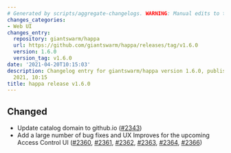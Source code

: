 ```yaml
---
# Generated by scripts/aggregate-changelogs. WARNING: Manual edits to this files will be overwritten.
changes_categories:
- Web UI
changes_entry:
  repository: giantswarm/happa
  url: https://github.com/giantswarm/happa/releases/tag/v1.6.0
  version: 1.6.0
  version_tag: v1.6.0
date: '2021-04-20T10:15:03'
description: Changelog entry for giantswarm/happa version 1.6.0, published on 20 April
  2021, 10:15
title: happa release v1.6.0
---
```


## Changed

- Update catalog domain to github.io ([#2343](https://github.com/giantswarm/happa/pull/2343))
- Add a large number of bug fixes and UX Improves for the upcoming Access Control UI ([#2360](https://github.com/giantswarm/happa/pull/2360), [#2361](https://github.com/giantswarm/happa/pull/2361), [#2362](https://github.com/giantswarm/happa/pull/2362), [#2363](https://github.com/giantswarm/happa/pull/2363), [#2364](https://github.com/giantswarm/happa/pull/2364), [#2366](https://github.com/giantswarm/happa/pull/2366))

